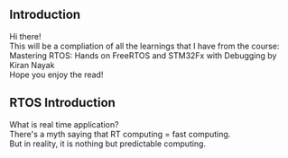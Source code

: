 ## Introduction

Hi there! </br>
This will be a compliation of all the learnings that I have from the course: Mastering RTOS: Hands on FreeRTOS and STM32Fx with Debugging by Kiran Nayak </br>
Hope you enjoy the read!

## RTOS Introduction

What is real time application? </br>
There's a myth saying that RT computing = fast computing. </br>
But in reality, it is nothing but predictable computing. </br>



